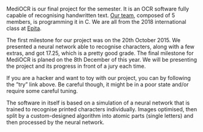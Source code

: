 MediOCR is our final project for the semester. It is an OCR software fully capable of recognising handwritten text. [Our team](/about), composed of 5 members, is programming it in C. We are all from the 2018 international class at [Epita](http://www.epita.fr/).

The first milestone for our project was on the 20th October 2015. We presented a neural network able to recognise characters, along with a few extras, and got 17.25, which is a pretty good grade. The final milestone for MediOCR is planed on the 8th December of this year. We will be presenting the project and its progress in front of a jury each time.

If you are a hacker and want to toy with our project, you can by following the ”try” link above. Be careful though, it might be in a poor state and/or require some careful tuning.

The software in itself is based on a simulation of a neural network that is trained to recognise printed characters individually. Images optimised, then split by a custom-designed algorithm into atomic parts (single letters) and then processed by the neural network.

